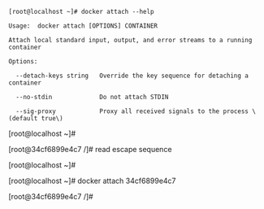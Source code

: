 `[root@localhost ~]# docker attach --help`

`Usage:  docker attach [OPTIONS] CONTAINER`

`Attach local standard input, output, and error streams to a running container`

`Options:`

```
  --detach-keys string   Override the key sequence for detaching a container

  --no-stdin             Do not attach STDIN

  --sig-proxy            Proxy all received signals to the process \(default true\)
```

\[root@localhost ~\]\#

\[root@34cf6899e4c7 /\]\# read escape sequence

\[root@localhost ~\]\#

\[root@localhost ~\]\# docker attach 34cf6899e4c7

\[root@34cf6899e4c7 /\]\#

